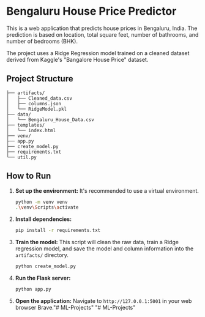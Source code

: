 # Bengaluru House Price Predictor

This is a web application that predicts house prices in Bengaluru, India. The prediction is based on location, total square feet, number of bathrooms, and number of bedrooms (BHK).

The project uses a Ridge Regression model trained on a cleaned dataset derived from Kaggle's "Bangalore House Price" dataset.

## Project Structure

```
├── artifacts/
│   ├── Cleaned_data.csv
│   ├── columns.json
│   └── RidgeModel.pkl
├── data/
│   └── Bengaluru_House_Data.csv
├── templates/
│   └── index.html
├── venv/
├── app.py
├── create_model.py
├── requirements.txt
└── util.py
```

## How to Run

1.  **Set up the environment:**
    It's recommended to use a virtual environment.
    ```bash
    python -m venv venv
    .\venv\Scripts\activate
    ```

2.  **Install dependencies:**
    ```bash
    pip install -r requirements.txt
    ```

3.  **Train the model:**
    This script will clean the raw data, train a Ridge regression model, and save the model and column information into the `artifacts/` directory.
    ```bash
    python create_model.py
    ```

4.  **Run the Flask server:**
    ```bash
    python app.py
    ```

5.  **Open the application:**
    Navigate to `http://127.0.0.1:5001` in your web browser Brave."# ML-Projects" 
"# ML-Projects" 

